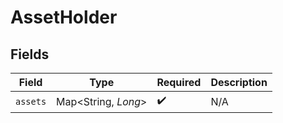 # AssetHolder


## Fields

| Field               | Type                | Required            | Description         |
| ------------------- | ------------------- | ------------------- | ------------------- |
| `assets`            | Map<String, *Long*> | :heavy_check_mark:  | N/A                 |